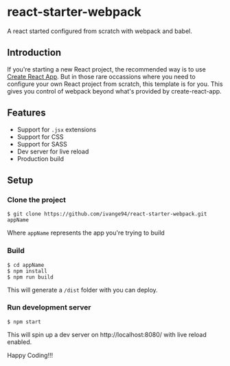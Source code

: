 # react-starter-webpack
A react started configured from scratch with webpack and babel.

## Introduction

If you're starting a new React project, the recommended way is to use [Create React App](https://reactjs.org/docs/create-a-new-react-app.html#create-react-app). But in those rare occassions where you need to configure your own React project from scratch, this template is for you. This gives you control of webpack beyond what's provided by create-react-app.

## Features
- Support for `.jsx` extensions
- Support for CSS
- Support for SASS
- Dev server for live reload
- Production build

## Setup

### Clone the project
```console
$ git clone https://github.com/ivange94/react-starter-webpack.git appName
```

Where `appName` represents the app you're trying to build

### Build

```console
$ cd appName
$ npm install
$ npm run build
```

This will generate a `/dist` folder with you can deploy.

### Run development server

```console
$ npm start
```

This will spin up a dev server on http://localhost:8080/ with live reload enabled.


Happy Coding!!!
